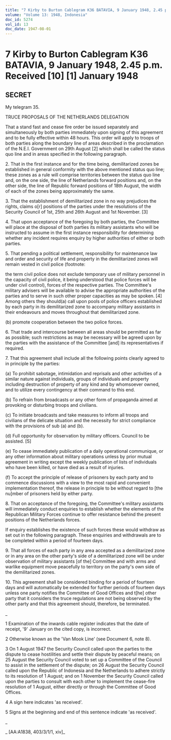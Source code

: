 ```yaml
---
title: "7 Kirby to Burton Cablegram K36 BATAVIA, 9 January 1948, 2.45 p.m. Received [10] [1] January 1948"
volume: "Volume 13: 1948, Indonesia"
doc_id: 5274
vol_id: 13
doc_date: 1947-08-01
---
```


# 7 Kirby to Burton Cablegram K36 BATAVIA, 9 January 1948, 2.45 p.m. Received [10] [1] January 1948

## SECRET

My telegram 35.

TRUCE PROPOSALS OF THE NETHERLANDS DELEGATION

That a stand fast and cease fire order be issued separately and simultaneously by both parties immediately upon signing of this agreement and to be fully effective within 48 hours. This order will apply to troops of both parties along the boundary line of areas described in the proclamation of the N.E.I. Government on 29th August [2] which shall be called the status quo line and in areas specified in the following paragraph.

2\. That in the first instance and for the time being, demilitarized zones be established in general conformity with the above mentioned status quo line; these zones as a rule will comprise territories between the status quo line and, on the one side, the line of Netherlands forward positions and, on the other side, the line of Republic forward positions of 18th August, the width of each of the zones being approximately the same.

3\. That the establishment of demilitarized zone in no way prejudices the rights, claims o[r] positions of the parties under the resolutions of the Security Council of 1st, 25th and 26th August and 1st November. [3]

4\. That upon acceptance of the foregoing by both parties, the Committee will place at the disposal of both parties its military assistants who will be instructed to assume in the first instance responsibility for determining whether any incident requires enquiry by higher authorities of either or both parties.

5\. That pending a political settlement, responsibility for maintenance law and order and security of life and property in the demilitarized zones will remain vested in civil police (footnote:

the term civil police does not exclude temporary use of military personnel in the capacity of civil police, it being understood that police forces will be under civil control), forces of the respective parties. The Committee's military advisers will be available to advise the appropriate authorities of the parties and to serve in such other proper capacities as may be spoken. [4] Among others they should(a) call upon pools of police officers established by each party in its demilitarized zone to accompany military assistants in their endeavours and moves throughout that demilitarized zone.

(b) promote cooperation between the two police forces.

6\. That trade and intercourse between all areas should be permitted as far as possible; such restrictions as may be necessary will be agreed upon by the parties with the assistance of the Committee [and] its representatives if required.

7\. That this agreement shall include all the following points clearly agreed to in principle by the parties:

(a) To prohibit sabotage, intimidation and reprisals and other activities of a similar nature against individuals, groups of individuals and property including destruction of property of any kind and by whomsoever owned, and to utilize every contingency at their command to this end.

(b) To refrain from broadcasts or any other form of propaganda aimed at provoking or disturbing troops and civilians.

(c) To initiate broadcasts and take measures to inform all troops and civilians of the delicate situation and the necessity for strict compliance with the provisions of sub (a) and (b).

(d) Full opportunity for observation by military officers. Council to be assisted. [5]

(e) To cease immediately publication of a daily operational communique, or any other information about military operations unless by prior mutual agreement in writing except the weekly publication of lists of individuals who have been killed, or have died as a result of injuries.

(f) To accept the principle of release of prisoners by each party and to commence discussions with a view to the most rapid and convenient implementation thereof, the release in principle to be without regard to [the nu]mber of prisoners held by either party.

8\. That on acceptance of the foregoing, the Committee's military assistants will immediately conduct enquiries to establish whether the elements of the Republican Military Forces continue to offer resistance behind the present positions of the Netherlands forces.

If enquiry establishes the existence of such forces these would withdraw as set out in the following paragraph. These enquiries and withdrawals are to be completed within a period of fourteen days.

9\. That all forces of each party in any area accepted as a demilitarized zone or in any area on the other party's side of a demilitarized zone will be under observation of military assistants [of the] Committee and with arms and warlike equipment move peacefully to territory on the party's own side of the demilitarized zones.

10\. This agreement shall be considered binding for a period of fourteen days and will automatically be extended for further periods of fourteen days unless one party notifies the Committee of Good Offices and t[he] other party that it considers the truce regulations are not being observed by the other party and that this agreement should, therefore, be terminated.

_

1 Examination of the inwards cable register indicates that the date of receipt, '9' January on the cited copy, is incorrect.

2 Otherwise known as the 'Van Mook Line' (see Document 6, note 8).

3 On 1 August 1947 the Security Council called upon the parties to the dispute to cease hostilities and settle their dispute by peaceful means; on 25 August the Security Council voted to set up a Committee of the Council to assist in the settlement of the dispute; on 26 August the Security Council called upon the Republic of Indonesia and the Netherlands to adhere strictly to its resolution of 1 August; and on 1 November the Security Council called upon the parties to consult with each other to implement the cease-fire resolution of 1 August, either directly or through the Committee of Good Offices.

4 A sign here indicates 'as received'.

5 Signs at the beginning and end of this sentence indicate 'as received'.

_

_ [AA:A1838, 403/3/1/1, xiv]_

